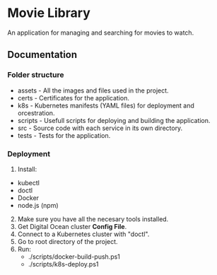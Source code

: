 # Movie Library
An application for managing and searching for movies to watch.

## Documentation

### Folder structure
- assets - All the images and files used in the project.
- certs - Certificates for the application.
- k8s - Kubernetes manifests (YAML files) for deployment and orcestration.
- scripts - Usefull scripts for deploying and building the application.
- src - Source code with each service in its own directory.
- tests - Tests for the application.

### Deployment
1. Install:
- kubectl
- doctl
- Docker
- node.js (npm)

2. Make sure you have all the necesary tools installed.
3. Get Digital Ocean cluster **Config File**.
4. Connect to a Kubernetes cluster with "doctl".
5. Go to root directory of the project.
6. Run:
   - ./scripts/docker-build-push.ps1
   - ./scripts/k8s-deploy.ps1
